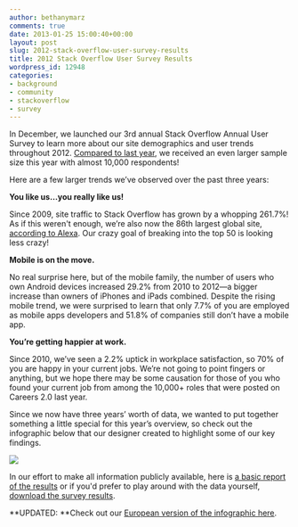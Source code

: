 ```yaml
---
author: bethanymarz
comments: true
date: 2013-01-25 15:00:40+00:00
layout: post
slug: 2012-stack-overflow-user-survey-results
title: 2012 Stack Overflow User Survey Results
wordpress_id: 12948
categories:
- background
- community
- stackoverflow
- survey
---
```


In December, we launched our 3rd annual Stack Overflow Annual User Survey to learn more about our site demographics and user trends throughout 2012. [Compared to last year](http://blog.stackoverflow.com/2012/02/survey-results/), we received an even larger sample size this year with almost 10,000 respondents!

Here are a few larger trends we’ve observed over the past three years:

**You like us…you really like us!**

Since 2009, site traffic to Stack Overflow has grown by a whopping 261.7%! As if this weren't enough, we’re also now the 86th largest global site, [according to Alexa](http://www.alexa.com/siteinfo/stackoverflow.com). Our crazy goal of breaking into the top 50 is looking less crazy!

**Mobile is on the move.**

No real surprise here, but of the mobile family, the number of users who own Android devices increased 29.2% from 2010 to 2012—a bigger increase than owners of iPhones and iPads combined. Despite the rising mobile trend, we were surprised to learn that only 7.7% of you are employed as mobile apps developers and 51.8% of companies still don’t have a mobile app.

**You’re getting happier at work.**

Since 2010, we’ve seen a 2.2% uptick in workplace satisfaction, so 70% of you are happy in your current jobs. We’re not going to point fingers or anything, but we hope there may be some causation for those of you who found your current job from among the 10,000+ roles that were posted on Careers 2.0 last year.

Since we now have three years’ worth of data, we wanted to put together something a little special for this year’s overview, so check out the infographic below that our designer created to highlight some of our key findings.

[![](http://blog.stackoverflow.com/wp-content/uploads/survey-final-3.png)](http://blog.stackoverflow.com/2013/01/2012-stack-overflow-user-survey-results/survey-final-3/)

In our effort to make all information publicly available, here is [a basic report of the results](https://www.surveymonkey.com/sr.aspx?sm=vU4rF_2bPVQaftSo1s69bGGbvMPXp7ktcfSHiDFP_2bM5qw_3d) or if you'd prefer to play around with the data yourself, [download the survey results](https://drive.google.com/a/stackoverflow.com/#folders/0BwIexitMAu8ceG95UUkyUGlRM0U).



**UPDATED: **Check out our [European version of the infographic here](https://www.dropbox.com/s/cenyt88smoa30b0/Stack%20Overflow%20Survey%20Results%20-%20Europe.png).
